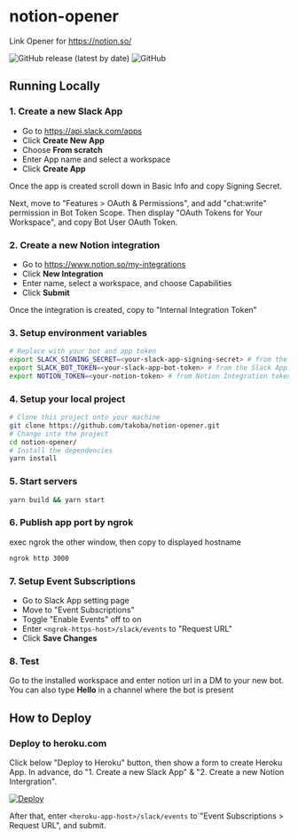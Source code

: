# notion-opener
Link Opener for https://notion.so/

![GitHub release (latest by date)](https://img.shields.io:/github/v/release/takoba/notion-opener)
![GitHub](https://img.shields.io:/github/license/takoba/notion-opener)


## Running Locally

### 1. Create a new Slack App
- Go to https://api.slack.com/apps
- Click **Create New App**
- Choose **From scratch**
- Enter App name and select a workspace
- Click **Create App**

Once the app is created scroll down in Basic Info and copy Signing Secret.

Next, move to "Features > OAuth & Permissions", and add "chat:write" permission in Bot Token Scope.
Then display "OAuth Tokens for Your Workspace", and copy Bot User OAuth Token.

### 2. Create a new Notion integration
- Go to https://www.notion.so/my-integrations
- Click **New Integration**
- Enter name, select a workspace, and choose Capabilities
- Click **Submit**

Once the integration is created, copy to "Internal Integration Token"

### 3. Setup environment variables
```zsh
# Replace with your bot and app token
export SLACK_SIGNING_SECRET=<your-slack-app-signing-secret> # from the Slack App Basic Info App Token section
export SLACK_BOT_TOKEN=<your-slack-app-bot-token> # from the Slack App OAuth section
export NOTION_TOKEN=<your-notion-token> # from Notion Integration token section
```

### 4. Setup your local project
```sh
# Clone this project onto your machine
git clone https://github.com/takoba/notion-opener.git
# Change into the project
cd notion-opener/
# Install the dependencies
yarn install
```

### 5. Start servers
```sh
yarn build && yarn start
```
### 6. Publish app port by ngrok
exec ngrok the other window, then copy to displayed hostname
```sh
ngrok http 3000
```

### 7. Setup Event Subscriptions
- Go to Slack App setting page
- Move to "Event Subscriptions"
- Toggle "Enable Events" off to on
- Enter `<ngrok-https-host>/slack/events` to "Request URL"
- Click **Save Changes**

### 8. Test
Go to the installed workspace and enter notion url in a DM to your new bot. You can also type **Hello** in a channel where the bot is present


## How to Deploy

### Deploy to heroku.com

Click below "Deploy to Heroku" button, then show a form to create Heroku App.
In advance, do "1. Create a new Slack App" & "2. Create a new Notion Intergration".

[![Deploy](https://www.herokucdn.com/deploy/button.svg)](https://heroku.com/deploy)

After that, enter `<heroku-app-host>/slack/events` to`"Event Subscriptions > Request URL", and submit.
